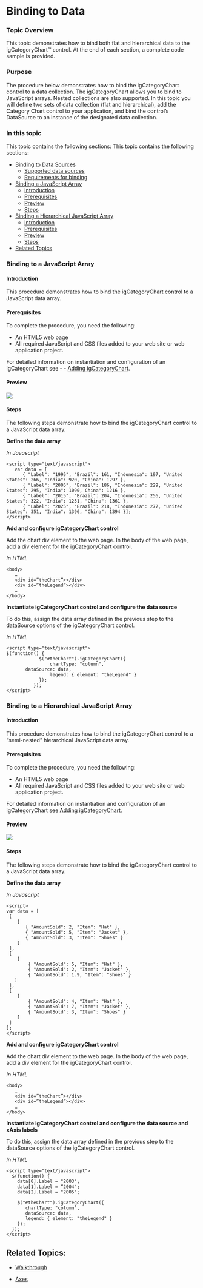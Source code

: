 ﻿<!--
|metadata|
{
    "fileName": "categorychart-binding-to-data",
    "controlName": "igCategoryChart",
    "tags": ["API", "CategoryChart", "Axes"]
}
|metadata|
-->

# Binding to Data

### Topic Overview

This topic demonstrates how to bind both flat and hierarchical data to the igCategoryChart™ control. At the end of each section, a complete code sample is provided. 

### Purpose
The procedure below demonstrates how to bind the igCategoryChart control to a data collection. The igCategoryChart allows you to bind to JavaScript arrays. Nested collections are also supported. 
In this topic you will define two sets of data collection (flat and hierarchical), add the Category Chart control to your application, and bind the control’s DataSource to an instance of the designated data collection. 


### In this topic
This topic contains the following sections:
This topic contains the following sections:

- [Binding to Data Sources](#BindingtoDataSources)
    - [Supported data sources](#Supporteddatasources)
    -  [Requirements for binding](#Requirementsforbinding)
- [Binding a JavaScript Array](#BindingaJavaScriptArray)
    - [Introduction](#Introduction)
    - [Prerequisites](#Prerequisites)
    - [Preview](#Preview)
    - [Steps](#Steps)
- [Binding a Hierarchical JavaScript Array](#BindingaHierarchicalJavaScriptArray)
    - [Introduction](#HIntroduction)
    - [Prerequisites](#HPrerequisites)
    - [Preview](#HPreview)
    - [Steps](#HSteps)
- [Related Topics](#relatedcontent)

### <a id="BindingtoaJavaScriptArray"/> Binding to a JavaScript Array

#### <a id="Introduction"/> Introduction
This procedure demonstrates how to bind the igCategoryChart control to a JavaScript data array.

#### <a id="Prerequisites"/> Prerequisites
To complete the procedure, you need the following:

-	An HTML5 web page
-	All required JavaScript and CSS files added to your web site or web application project.

For detailed information on instantiation and configuration of an igCategoryChart see - - [Adding igCategoryChart](igcategorychart-adding.html). 

#### <a id="Preview"/> Preview


![](images/categorychart-data-binding-01.png)


#### <a id="Steps"/> Steps 
The following steps demonstrate how to bind the igCategoryChart control to a JavaScript data array.

**Define the data array**

*In Javascript*
```
<script type="text/javascript">
   var data = [
      { "Label": "1995", "Brazil": 161, "Indonesia": 197, "United States": 266, "India": 920, "China": 1297 },
      { "Label": "2005", "Brazil": 186, "Indonesia": 229, "United States": 295, "India": 1090, China": 1216 },
      { "Label": "2015", "Brazil": 204, "Indonesia": 256, "United States": 322, "India": 1251, "China": 1361 },
      { "Label": "2025", "Brazil": 218, "Indonesia": 277, "United States": 351, "India": 1396, "China": 1394 }];
</script>
```

**Add and configure igCategoryChart control**

Add the chart div element to the web page. In the body of the web page, add a div element for the igCategoryChart control.

*In  HTML*
```     
<body>
   …
   <div id=”theChart”></div>
   <div id=”theLegend”></div>
   …
</body>
```

**Instantiate igCategoryChart control and configure the data source**

To do this, assign the data array defined in the previous step to the dataSource options of the igCategoryChart control.

*In  HTML*
```  
<script type="text/javascript">
$(function() {
            $("#theChart").igCategoryChart({
                chartType: "column",
	   dataSource: data,
                legend: { element: "theLegend" }
            });
          });
</script>
```

### <a id="BindingtoaHierarchicalJavaScriptArray"/> Binding to a Hierarchical JavaScript Array

#### <a id="HIntroduction"/> Introduction
This procedure demonstrates how to bind the igCategoryChart control to a “semi-nested” hierarchical JavaScript data array.

#### <a id="HPrerequisites"/> Prerequisites

To complete the procedure, you need the following:
- An HTML5 web page
- All required JavaScript and CSS files added to your web site or web application project.

For detailed information on instantiation and configuration of an igCategoryChart see [Adding igCategoryChart](igcategorychart-adding.html). 

#### <a id="HPreview"/> Preview


![](images/categorychart-data-binding-02.png)


#### <a id="Steps"/> Steps 
The following steps demonstrate how to bind the igCategoryChart control to a JavaScript data array.

**Define the data array**

*In Javascript*
```
<script>
var data = [
 [
    [
       { "AmountSold": 2, "Item": "Hat" },
       { "AmountSold": 5, "Item": "Jacket" },
       { "AmountSold": 3, "Item": "Shoes" }
 	]
 ],
 [
    [
        { "AmountSold": 5, "Item": "Hat" },
        { "AmountSold": 2, "Item": "Jacket" },
        { "AmountSold": 1.9, "Item": "Shoes" }
   ]
 ],
 [
    [
        { "AmountSold": 4, "Item": "Hat" },
        { "AmountSold": 7, "Item": "Jacket" },
        { "AmountSold": 3, "Item": "Shoes" }
    ]
 ]
];
</script>

```

**Add and configure igCategoryChart control**

Add the chart div element to the web page. In the body of the web page, add a div element for the igCategoryChart control.

*In  HTML*
```     
<body>
   …
   <div id=”theChart”></div>
   <div id=”theLegend”></div>
   …
</body>
```

**Instantiate igCategoryChart control and configure the data source and xAxis labels**

To do this, assign the data array defined in the previous step to the dataSource options of the igCategoryChart control.

*In  HTML*
```  
<script type="text/javascript">
  $(function() {
    data[0].Label = "2003";
	data[1].Label = “2004";
	data[2].Label = "2005";

    $("#theChart").igCategoryChart({
       chartType: "column",
	   dataSource: data,
       legend: { element: "theLegend" }
    });
  });
</script>

```

## <a id="relatedcontent"/>Related Topics:

- [Walkthrough](igcategorychart-adding.html)

- [Axes](categorychart-axes.html)